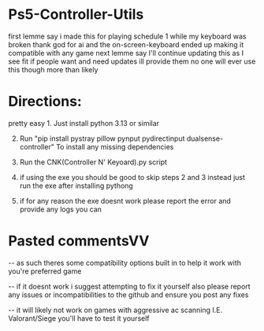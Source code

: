 # Ps5-Controller-Utils

first lemme say i made this for playing schedule 1 while my keyboard was broken thank god for ai and the on-screen-keyboard ended up making it compatible with any game
next lemme say I'll continue updating this as I see fit if people want and need updates ill provide them no one will ever use this though more than likely

# Directions:
pretty easy 1. Just install python 3.13 or similar

2. Run "pip install pystray pillow pynput pydirectinput dualsense-controller" To install any missing dependencies

3. Run the CNK(Controller N' Keyoard).py script

4. if using the exe you should be good to skip steps 2 and 3 instead just run the exe after installing pythong

5. if for any reason the exe doesnt work please report the error and provide any logs you can

# Pasted commentsVV
-- as such theres some compatibility options built in to help it work with you're preferred game 

-- if it doesnt work i suggest attempting to fix it yourself also please report any issues or incompatibilities to the github and ensure you post any fixes

-- it will likely not work on games with aggressive ac scanning I.E. Valorant/Siege you'll have to test it yourself
